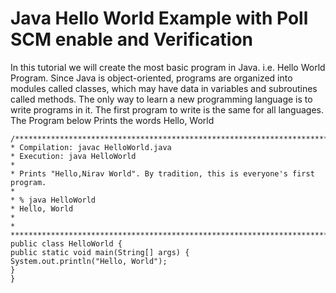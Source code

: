# Java Hello World Example with Poll SCM enable and Verification

In this tutorial we will create the most basic program in Java. i.e. Hello World Program.
Since Java is object-oriented, programs are organized into modules called classes, which may have data in variables and subroutines called methods.
The only way to learn a new programming language is to write programs in it. The first program to write is the same for all languages.
The Program below Prints the words
 Hello, World

 ```
 /*************************************************************************
* Compilation: javac HelloWorld.java
* Execution: java HelloWorld
*
* Prints "Hello,Nirav World". By tradition, this is everyone's first program.
*
* % java HelloWorld
* Hello, World
*
*
*************************************************************************/
public class HelloWorld {
public static void main(String[] args) {
System.out.println("Hello, World");
}
}
 ```
